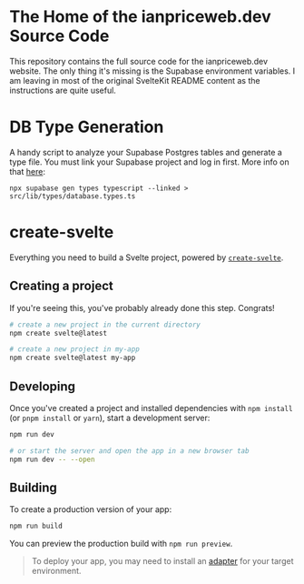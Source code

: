 # The Home of the ianpriceweb.dev Source Code
This repository contains the full source code for the ianpriceweb.dev website. The only thing it's missing is the Supabase environment variables. I am leaving in most of the original SvelteKit README content as the instructions are quite useful.

# DB Type Generation
A handy script to analyze your Supabase Postgres tables and generate a type file. You must link your Supabase project and log in first. More info on that [here](https://supabase.com/docs/reference/cli/supabase-link):
```
npx supabase gen types typescript --linked > src/lib/types/database.types.ts
```

# create-svelte

Everything you need to build a Svelte project, powered by [`create-svelte`](https://github.com/sveltejs/kit/tree/master/packages/create-svelte).

## Creating a project

If you're seeing this, you've probably already done this step. Congrats!

```bash
# create a new project in the current directory
npm create svelte@latest

# create a new project in my-app
npm create svelte@latest my-app
```

## Developing

Once you've created a project and installed dependencies with `npm install` (or `pnpm install` or `yarn`), start a development server:

```bash
npm run dev

# or start the server and open the app in a new browser tab
npm run dev -- --open
```

## Building

To create a production version of your app:

```bash
npm run build
```

You can preview the production build with `npm run preview`.

> To deploy your app, you may need to install an [adapter](https://kit.svelte.dev/docs/adapters) for your target environment.
